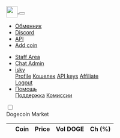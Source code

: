 <!DOCTYPE html>
<html lang="en">
<head>
<script>
      var debug = false;
      if (!debug && window.location.protocol != "https:" && window.location.protocol != "file:")
          window.location.href = "https:" + window.location.href.substring(window.location.protocol.length);
    </script>
<script type="text/javascript" src="https://www.gstatic.com/charts/loader.js"></script>
<link rel="apple-touch-icon" sizes="57x57" href="/favicon/apple-icon-57x57.png">
<link rel="apple-touch-icon" sizes="60x60" href="/favicon/apple-icon-60x60.png">
<link rel="apple-touch-icon" sizes="72x72" href="/favicon/apple-icon-72x72.png">
<link rel="apple-touch-icon" sizes="76x76" href="/favicon/apple-icon-76x76.png">
<link rel="apple-touch-icon" sizes="114x114" href="/favicon/apple-icon-114x114.png">
<link rel="apple-touch-icon" sizes="120x120" href="/favicon/apple-icon-120x120.png">
<link rel="apple-touch-icon" sizes="144x144" href="/favicon/apple-icon-144x144.png">
<link rel="apple-touch-icon" sizes="152x152" href="/favicon/favicon/apple-icon-152x152.png">
<link rel="apple-touch-icon" sizes="180x180" href="/favicon/apple-icon-180x180.png">
<link rel="icon" type="image/png" sizes="192x192" href="/favicon/android-icon-192x192.png">
<link rel="icon" type="image/png" sizes="32x32" href="/favicon/favicon-32x32.png">
<link rel="icon" type="image/png" sizes="96x96" href="/favicon/favicon-96x96.png">
<link rel="icon" type="image/png" sizes="16x16" href="/favicon/favicon-16x16.png">
<link rel="manifest" href="/favicon/manifest.json">
<meta name="msapplication-TileColor" content="#ffffff">
<meta name="msapplication-TileImage" content="/favicon/ms-icon-144x144.png">
<meta name="theme-color" content="#ffffff">
<meta charset="utf-8" />
<meta http-equiv="X-UA-Compatible" content="IE=edge" />
<meta name="viewport" content="width=device-width, initial-scale=1" />

<meta name="description" content="" />
<meta name="author" content="" />
<title>GuildEX - The Tradeing Guild for Crypto</title>

<link rel="stylesheet" href="https://maxcdn.bootstrapcdn.com/bootstrap/4.0.0-beta.2/css/bootstrap.min.css" integrity="sha384-PsH8R72JQ3SOdhVi3uxftmaW6Vc51MKb0q5P2rRUpPvrszuE4W1povHYgTpBfshb" crossorigin="anonymous">

<link href="/css/styles.css" rel="stylesheet">
<script src="/js/sorttable.js"></script>
<script>
      'use strict';
    
      const SHARE = JSON.parse('{"tradeEnabled":true,"withdrawEnabled":true,"recaptchaEnabled":true,"emailVerificationEnabled":"enabled","pinVerificationEnabled":"enabled","TRADE_COMISSION":0.002,"DUST_VOLUME":0.001,"my_portSSL":443,"TRADE_MAIN_COIN":"Dogecoin","TRADE_MAIN_COIN_TICKER":"DOGE","TRADE_DEFAULT_PAIR":"GamersOnlineCoin"}');
      
      var grecaptcha;
      if (!SHARE.recaptchaEnabled) grecaptcha = null;
      
      const PORT_SSL = SHARE.my_portSSL;
      const MAIN_COIN = SHARE.TRADE_MAIN_COIN;
      const DEFAULT_PAIR = SHARE.TRADE_DEFAULT_PAIR;
      const TRADE_COMISSION = SHARE.TRADE_COMISSION;
    </script>
<script src='/js/utils.js'></script>
<script src="https://ajax.googleapis.com/ajax/libs/jquery/3.3.1/jquery.min.js"></script>
<script>
    $(document).ready(function(){
      $("#table-market-input").on("keyup", function() {
      var value = $(this).val().toLowerCase();
        $("#table-market tr").filter(function() {
          $(this).toggle($(this).text().toLowerCase().indexOf(value) > -1)
         });
        });
      });
    </script>
<script>
    $(document).ready(function(){
      $("#id_wallet_body_input").on("keyup", function() {
      var value = $(this).val().toLowerCase();
        $("#id_wallet_body tr").filter(function() {
          $(this).toggle($(this).text().toLowerCase().indexOf(value) > -1)
         });
        });
      });
    </script>
</head>
<body>
<div id="dark-image">
<nav class="navbar navbar-expand-lg navbar-light static-top bg-light">
<div class="container" style="max-width: 90%;">
<a class="navbar-brand" href="/">
<img height="30" border="0" align="center" src="/GuildEXLogo.png" />
</a>
<button class="navbar-toggler" type="button" data-toggle="collapse" data-target="#navbarSupportedContent" aria-controls="navbarSupportedContent" aria-expanded="false" aria-label="Toggle navigation">
<span class="navbar-toggler-icon"></span>
</button>
<div class="collapse navbar-collapse" id="navbarSupportedContent">
<ul class="navbar-nav mr-auto">
<li class="nav-item active">
<a class="nav-link" href="/">Обменник</a>
</li>
<li class="nav-item active">
<a class="nav-link" target="_blank" href="https://discord.gg/dMFn5DK">Discord</a>
</li>
<li class="nav-item active">
<a class="nav-link" href="/API">API</a>
</li>
<li class="nav-item active">
<a class="nav-link" href="/add_coin">Add coin</a>
</li>
</ul>
</div>
<ul class="navbar-nav ml-auto">
<li class='nav-item staff_area'><a class='nav-link' href='/staff'>Staff Area</a></li>
<li class='nav-item chat_admin_area'><a class='nav-link' href='/staff'>Chat Admin</a></li>
<li class="nav-item dropdown">
<a class="nav-link dropdown-toggle" href="#" id="navbarDropdown" role="button" data-toggle="dropdown" aria-haspopup="true" aria-expanded="false">
<span>isky</span>
</a>
<div class="dropdown-menu" aria-labelledby="navbarDropdown">
<a class="dropdown-item" href="/profile">Profile</a>
<a class="dropdown-item" href="/wallet">Кошелек</a>
<a class="dropdown-item" href="/api_keys">API keys</a>
<a class="dropdown-item" href="/referals">Affiliate</a>
<div class="dropdown-divider"></div>
<a class="dropdown-item" href="/logout">Logout</a>
</div>
</li>
<li class="nav-item dropdown">
<a class="nav-link dropdown-toggle" href="#" id="navbarDropdown" role="button" data-toggle="dropdown" aria-haspopup="true" aria-expanded="false">
<span>Помощь</span>
</a>
<div class="dropdown-menu" aria-labelledby="navbarDropdown">
<a class="dropdown-item" href="https://support.guildex.io/index.php">Поддержка</a>
<a class="dropdown-item" href="/fees">Комиссии</a>
</div>
<div class="collapse navbar-collapse" id="navbarSupportedContent">
</li>
</ul>
<label title="Night Mode" for="mode" class="switch">
<input id="mode" type="checkbox">
<span class="slider round"></span>
</label>
</div>
</nav>
<div id="loader" style="display:none;"></div>
<input id='id_lang' type='hidden' value='ru'>

<div class="container pt-2">
<div id='id-alerts' class='row'>
<div id='alert-fail' class="alert alert-danger alert-dismissible col-md-12" role="alert" style="display:none;">
<div id='fail-message'></div>
<button id='close_fail' type="button" class="close" aria-label="Close">
<span aria-hidden="true">&times;</span>
</button>
</div>
<div id='alert-success' class="alert alert-success alert-dismissible col-md-12" role="alert" style="display:none;">
<div id='success-message'></div>
<button id='close_success' type="button" class="close" aria-label="Close">
<span aria-hidden="true">&times;</span>
</button>
</div>
</div>
<input id='id_token' type='hidden' value='pk/O/TdOTVvCLoU7c1zH+3WgWsXyNAVFubLOPBXeiLI%3D'>
<div class='row'>
<div class="col-md-3 p-0">
<div class="card">
<div class="card-header">
Dogecoin Market
</div>
<div class="card-body p-0">
<div id='market-flex' class="d-flex d-flex-market align-items-start bd-highlight mb-0">
<div id='market-container' class='container p-0'>
<table class="table table-sm  table-hover table-orders sortable">
<thead>
<tr>
<th scope="col"></th>
<th scope="col">Coin</th>
<th scope="col">Price</th>
<th scope="col">Vol DOGE</th>
<th scope="col">Ch (%)</th>
</tr>
</thead>
<tbody id='table-market'>
</tbody>
</table>
</div>
</div>
</div>
</div>
</div>
<div class='col-md-6 pl-1.4'>
<div class='container p-0'>
<div class='row p-0'>

<div class="card"></div>
<div class='card-header' style='width:100%;'><div id='coinsymbolid'></div></div>
<script src='https://code.jquery.com/jquery-3.1.1.min.js'></script>
<script src='https://code.highcharts.com/stock/highstock.js'></script>
<script src='https://code.highcharts.com/stock/modules/drag-panes.js'></script>
<script src='https://code.highcharts.com/stock/modules/exporting.js'></script>
<div id='graphs' style='width:100%; height:100%'></div>
<script>
              var link = document.location.href;
              var coinsymbol = link.split("-").pop();
              var baseurl = window.location.origin + '/';
          
          if (link == baseurl){
            document.getElementById("coinsymbolid").innerHTML = 'Welcome to GuildEX, a DOGE paired exchange.';
            document.getElementById("graphs").innerHTML = '<div class="news">Please keep in mind this exchange is in ALPHA testing.<br>MotaCoin and Dravite have been added.<br>Pin Verification has been added.<br>New Layout and other backend upgrades have been made.<br>Night mode toggle has been added to the top right along with chat.<br></div>';
          } else {
          
          document.getElementById("coinsymbolid").innerHTML = 'Graph - ' + coinsymbol + '/DOGE';

          $.getJSON('/api/v1/public/getcharts?market=DOGE-'+coinsymbol, function (data) {
          var json_obj = data;
          Highcharts.stockChart('graphs', {
                title: {
                    text: null
                },
                 xAxis: {
                    gapGridLineWidth: 0
                },
                 rangeSelector: {
             selected: 1,
                    buttons: [{
                        type: 'day',
                        count: 1,
                        text: '1D'
                    }, {
                        type: 'day',
                        count: 3,
                        text: '3D'
                    }, {
                        type: 'day',
                        count: 7,
                        text: '7D'
                    }, {
                      type: 'day',
                        count: 14,
                        text: '14'
                    }, {
                        type: 'month',
                        count: 1,
                        text: '1M'
                    }, {
                        type: 'all',
                        count: 1,
                        text: 'All'
                    }],
                    inputEnabled: false
                },
            
            legend: {
                            enabled: true
                },
            
            exporting: {
                            enabled: false
                },
            plotOptions: {
         candlestick: {
              lineColor: '#2f7ed8',	    		
                upLineColor: 'silver',
                upColor: 'green',
                downColor: 'red'
                }
            },
                 series: [{
                    type: 'candlestick',
                    name: coinsymbol,
                    data: json_obj
                }]
            });
        });
        }
          </script>
</div>
</div>
</div>
<div class="col-md-3 p-0">
<div class="card">
<div id='id_chat_header' class="card-header">
Chat
</div>
<div style="position:absolute; right:10px; top:8px;">
<button id='id_btn_chat_ru' type="button" class="btn btn-outline-primary btn-sm">RM1</button>
<button id='id_btn_chat_en' type="button" class="btn btn-outline-primary btn-sm">RM2</button>
</div>
<div class="card-body p-0">
<div id='chat-flex' class="d-flex d-flex-chat align-items-start bd-highlight mb-0" style="height: 382px">
<div id='chat-container_loading' class='container'>
<div class='row'><div class='col-md-12'>Loading...</div></div>
</div>
<div id='chat-container_ru' class='container font_14'>
</div>
<div id='chat-container_en' class='container font_14'>
</div>
</div>
<div class="input-group">
<input id='chat_message' type="text" class="form-control" maxlength="150">
<span class="input-group-btn">
<button id='button_chat' class="btn btn-secondary" type="button">Submit</button>
</span>
</div>
</div>
</div>
</div>
</div>
<div class='row'>
<div class="col-md-3 p-1">
<div class="card">
<div id='header_buy' class="card-header">
</div>
<div class="card-body p-1">
<div class="alert alert-secondary p-1" role="alert">
<div class='container'>
<div class='row'>
<div class='col-md-6'>
<table>
<thead>
<tr><th>Your balance:</th></tr>
</thead>
<tbody>
<tr>
<td>
<span id='id_buy_balance'></span>
<div id="id_balance_spiner1">
<div id="circularG_1" class="circularG"></div>
<div id="circularG_2" class="circularG"></div>
<div id="circularG_3" class="circularG"></div>
<div id="circularG_4" class="circularG"></div>
<div id="circularG_5" class="circularG"></div>
<div id="circularG_6" class="circularG"></div>
<div id="circularG_7" class="circularG"></div>
<div id="circularG_8" class="circularG"></div>
</div>
</td>
</tr>
<tr><td id='id_buy_coin'></td></tr>
</tbody>
</table>
</div>
<div class='col-md-6'>
<table>
<thead>
<tr><th>Highest Ask:</th></tr>
</thead>
<tbody>
<tr><td id='id_max_ask'></td></tr>
<tr><td id='id_max_ask_coin'></td></tr>
</tbody>
</table>
</div>
</div>
</div>
</div>
<form id="form_buy" class="p-3">
<div class="form-group row">
<label for="inputBuyAmount" class="col-md-4 col-form-label form-control-sm">Amount:</label>
<div class="col-md-8">
<input type="text" class="form-control" id="inputBuyAmount" placeholder="0.0" aria-describedby="id_amount_buy" onkeypress="return (event.charCode >= 48 && event.charCode <= 57) || event.charCode == 46 || event.charCode == 0 ">
<span class="currency" id="id_amount_buy"></span>
</div>
</div>
<div class="form-group row">
<label for="inputBuyPrice" class="col-md-4 col-form-label form-control-sm">Price:</label>
<div class="col-md-8">
<input type="text" class="form-control" id="inputBuyPrice" placeholder="0.0" onkeypress="return (event.charCode >= 48 && event.charCode <= 57) || event.charCode == 46 || event.charCode == 0 ">
<span class="currency" id="id_price_buy"></span>
</div>
</div>
<div class="form-group row">
<label for="inputBuyComission" class="col-md-4 col-form-label form-control-sm">Comission:</label>
<div class="col-md-8">
<input type="text" class="form-control" id="inputBuyComission" readonly placeholder="0.0">
<span class="currency" id="id_comission_buy"></span>
</div>
</div>
<div class="form-group row">
<label for="inputBuyTotal" class="col-md-4 col-form-label form-control-sm">Total:</label>
<div class="col-md-8">
<input type="text" class="form-control" id="inputBuyTotal" placeholder="0.0" onkeypress="return (event.charCode >= 48 && event.charCode <= 57) || event.charCode == 46 || event.charCode == 0 ">
<span class="currency" id="id_total_buy"></span>
</div>
</div>
<button type="submit" class="btn btn-primary">Купить</button>
</form>
</div>
</div>
</div>
<div class="col-md-3 p-1">
<div class="card">
<div id='header_sell' class="card-header">
</div>
<div class="card-body p-1">
<div class="alert alert-secondary p-1" role="alert">
<div class='container'>
<div class='row'>
<div class='col-md-6'>
<table>
<thead>
<tr><th>Your balance:</th></tr>
</thead>
<tbody>
<tr>
<td>
<span id='id_sell_balance'></span>
<div id="id_balance_spiner2">
<div id="circularG_1" class="circularG"></div>
<div id="circularG_2" class="circularG"></div>
<div id="circularG_3" class="circularG"></div>
<div id="circularG_4" class="circularG"></div>
<div id="circularG_5" class="circularG"></div>
<div id="circularG_6" class="circularG"></div>
<div id="circularG_7" class="circularG"></div>
<div id="circularG_8" class="circularG"></div>
</div>
</td>
</tr>
<tr><td id='id_sell_coin'></td></tr>
</tbody>
</table>
</div>
<div class='col-md-6'>
<table>
<thead>
<tr><th>Highest Bid:</th></tr>
</thead>
<tbody>
<tr><td id='id_max_bid'></td></tr>
<tr><td id='id_max_bid_coin'></td></tr>
</tbody>
</table>
</div>
</div>
</div>
</div>
<form id="form_sell" class="p-3">
<div class="form-group row">
<label for="inputSellAmount" class="col-md-4 col-form-label form-control-sm">Amount:</label>
<div class="col-md-8">
<input type="text" class="form-control" id="inputSellAmount" placeholder="0.0" onkeypress="return (event.charCode >= 48 && event.charCode <= 57) || event.charCode == 46 || event.charCode == 0 ">
<span class="currency" id="id_amount_sell"></span>
</div>
</div>
<div class="form-group row">
<label for="inputSellPrice" class="col-md-4 col-form-label form-control-sm">Price:</label>
<div class="col-md-8">
<input type="text" class="form-control" id="inputSellPrice" placeholder="0.0" onkeypress="return (event.charCode >= 48 && event.charCode <= 57) || event.charCode == 46 || event.charCode == 0 ">
<span class="currency" id="id_price_sell"></span>
</div>
</div>
<div class="form-group row">
<label for="inputSEllComission" class="col-md-4 col-form-label form-control-sm">Comission:</label>
<div class="col-md-8">
<input type="text" class="form-control" id="inputSellComission" readonly placeholder="0.0">
<span class="currency" id="id_comission_sell"></span>
</div>
</div>
<div class="form-group row">
<label for="inputSellTotal" class="col-md-4 col-form-label form-control-sm">Total:</label>
<div class="col-md-8">
<input type="text" class="form-control" id="inputSellTotal" placeholder="0.0" onkeypress="return (event.charCode >= 48 && event.charCode <= 57) || event.charCode == 46 || event.charCode == 0 ">
<span class="currency" id="id_total_sell"></span>
</div>
</div>
<button type="submit" class="btn btn-primary">Продать</button>
</form>
</div>
</div>
</div>
<div class="col-md-3 p-1">
<div class="card">
<div class="card-header p-0">
<table class='table table-orders m-0'>
<tr>
<td><strong>Sell orders</strong></td>
<td class='form_title_volume' align="right">Volume:<span id='id_sell_volume'></span></td>
</tr>
</table>
</div>
<div class="card-body div-orders p-0">
<table class="table table-striped table-sm table-orders table-hover">
<thead>
<tr id='id_sell_orders_header'>
</tr>
</thead>
<tbody id='id_sell_orders_body'>
</tbody>
</table>
</div>
</div>
</div>
<div class="col-md-3 p-1">
<div class="card">
<div class="card-header p-0">
<table class='table table-orders m-0'>
<tr>
<td><strong>Buy orders</strong></td>
<td class='form_title_volume' align="right">Volume:<span id='id_buy_volume'></span></td>
</tr>
</table>
</div>
<div class="card-body div-orders p-0">
<table class="table table-striped table-sm table-orders table-hover">
<thead>
<tr id='id_buy_orders_header'>
</tr>
</thead>
<tbody id='id_buy_orders_body'>
</tbody>
</table>
</div>
</div>
</div>
<div class="col-md-6 p-1">
<div class="card">
<div class="card-header p-0">

<ul class="nav nav-tabs">
<li class="nav-item">
<a class="nav-link active" id="active-orders-tab" data-toggle="tab" href="#active_orders" role="tab" aria-controls="active_orders" aria-selected="true">Ваши активные заявки</a>
</li>
<li class="nav-item">
<a class="nav-link" id="history-orders-tab" data-toggle="tab" href="#history-orders" role="tab" aria-controls="history-orders" aria-selected="false">Ваши исполненные заявки</a>
</li>
</ul>
<div class="card-body div-orders p-2">
<div class="tab-content" id="user-orders-tab-content">
<div class="tab-pane fade show active" id="active_orders" role="tabpanel" aria-labelledby="active-orders-tab">
<table class="table table-striped table-sm">
<thead>
<tr>
<th>Time</th>
<th>Type</th>
<th>Amount</th>
<th>Price</th>
<th></th>
</tr>
</thead>
<tbody id='id_user_orders'>
</tbody>
</table>
</div>
<div class="tab-pane fade" id="history-orders" role="tabpanel" aria-labelledby="history-orders-tab">
<table class="table table-striped table-sm">
<thead>
<tr>
<th>Time</th>
<th>Type</th>
<th>Amount</th>
<th>Price</th>
<th></th>
</tr>
</thead>
<tbody id='id_user_orders_history'>
</tbody>
</table>
</div>
</div>
</div>
</div>
</div>
</div>
<div class="col-md-6 p-1">
<div class="card">

<div class="card-header p-0">
<table class='table table-orders m-0'>
<tr>
<td><strong>История торгов:</strong></td>
</tr>
</table>
</div>
<div class="card-body div-orders p-0">
<table class="table table-striped table-sm table-orders">
<thead>
<tr>
<th>Time</th>
<th>Type</th>
<th>Volume</th>
<th>Price</th>
<th></th>
</tr>
</thead>
<tbody id='id_trade_history'>
</tbody>
</table>
</div>
</div>
</div>
</div>
</div> 

<div class="modal fade" id="myModal" tabindex="-1" role="dialog" aria-labelledby="myModalLabel">
<div class="modal-dialog" role="document">
<div class="modal-content">
<div class="modal-header">
<h4 class="modal-title" id="myModalLabel"></h4>
<button type="button" class="close" data-dismiss="modal" aria-label="Close"><span aria-hidden="true">&times;</span></button>
</div>
<div class="modal-body">
</div>
<div class="modal-footer">
<button id='id_modal_cancel' type="button" class="btn btn-default" data-dismiss="modal">Cancel</button>
<button id='id_modal_ok' type="button" class="btn btn-primary">Confirm</button>
</div>
</div>
</div>
</div>

<script src="https://code.jquery.com/jquery-3.2.1.min.js" integrity="sha256-hwg4gsxgFZhOsEEamdOYGBf13FyQuiTwlAQgxVSNgt4=" crossorigin="anonymous"></script>
<script src="https://cdnjs.cloudflare.com/ajax/libs/popper.js/1.12.3/umd/popper.min.js" integrity="sha384-vFJXuSJphROIrBnz7yo7oB41mKfc8JzQZiCq4NCceLEaO4IHwicKwpJf9c9IpFgh" crossorigin="anonymous"></script>
<script src="https://maxcdn.bootstrapcdn.com/bootstrap/4.0.0-beta.2/js/bootstrap.min.js" integrity="sha384-alpBpkh1PFOepccYVYDB4do5UnbKysX5WZXm3XxPqe5iKTfUKjNkCk9SaVuEZflJ" crossorigin="anonymous"></script>
<script src='https://www.google.com/recaptcha/api.js' async defer></script>
</div>
<script src='/js/common.js'></script>
<script src='/js/index.js'></script>
</body>
</html>
